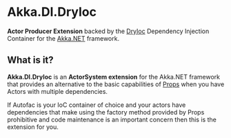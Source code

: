 # Akka.DI.DryIoc

**Actor Producer Extension** backed by the [DryIoc](https://github.com/dadhi/DryIoc) Dependency Injection Container for the [Akka.NET](https://github.com/akkadotnet/akka.net) framework.

## What is it?

**Akka.DI.DryIoc** is an **ActorSystem extension** for the Akka.NET framework that provides an alternative to the basic capabilities of [Props](https://getakka.net/api/Akka.Actor.Props.html) when you have Actors with multiple dependencies.  

If Autofac is your IoC container of choice and your actors have dependencies that make using the factory method provided by Props prohibitive  and code maintenance is an important concern then this is the extension for you.
